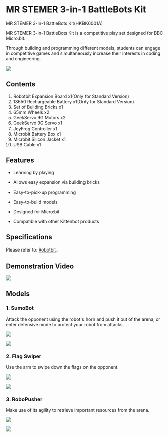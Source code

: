 # MR STEMER 3-in-1 BattleBots Kit

MR STEMER 3-in-1 BattleBots Kit(HKBK6001A)

MR STEMER 3-in-1 BattleBots Kit is a competitive play set designed for BBC Micro:bit.

Through building and programming different models, students can engage in competitive games and simultaneously increase their interests in coding and engineering.

![](images/3in1.png)

## Contents

1. Robotbit Expansion Board x1(Only for Standard Version)
2. 18650 Rechargeable Battery x1(Only for Standard Version)
3. Set of Building Bricks x1
4. 65mm Wheels x2
5. GeekServo 9G Motors x2
6. GeekServo 9G Servo x1
10. JoyFrog Controller x1
11. Microbit Battery Box x1
12. Microbit Silicon Jacket x1
14. USB Cable x1

## Features

- Learning by playing

- Allows easy expansion via building bricks

- Easy-to-pick-up programming

- Easy-to-build models

- Designed for Micro:bit

- Compatible with other Kittenbot products

## Specifications

Please refer to: [Robotbit](../../Microbit_eboard/Robotbit/Robotbitfull.md)。

## Demonstration Video

[![](images/3.png)](https://www.youtube.com/watch?v=s-2cRY5CWXo&feature=youtu.be)

## Models

### 1. SumoBot

Attack the opponent using the robot's horn and push it out of the arena, or enter defensive mode to protect your robot from attacks.

![](images/rhino.png)

![](images/rhino2.jpg)

### 2. Flag Swiper

Use the arm to swipe down the flags on the opponent.

![](images/flag.png)

![](images/flag2.jpg)

### 3. RoboPusher

Make use of its agility to retrieve important resources from the arena.

![](images/transport.png)

![](images/transport2.jpg)


